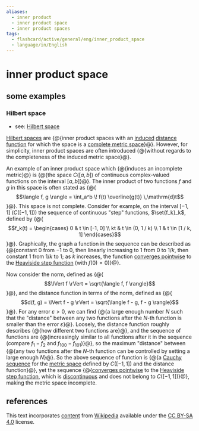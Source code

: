 ```yaml
---
aliases:
  - inner product
  - inner product space
  - inner product spaces
tags:
  - flashcard/active/general/eng/inner_product_space
  - language/in/English
---
```


# inner product space

## some examples

### Hilbert space

- see: [Hilbert space](Hilbert%20space.md)

[Hilbert spaces](Hilbert%20space.md) are {@{inner product spaces with an [induced](subspace%20topology.md) [distance function](metric%20space.md) for which the space is a [complete metric space](complete%20metric%20space.md)}@}. However, for simplicity, inner product spaces are often introduced {@{without regards to the completeness of the induced metric space}@}.

An example of an inner product space which {@{induces an incomplete metric}@} is {@{the space $C([a, b])$ of continuous complex-valued functions on the interval $[a, b]$}@}. The inner product of two functions $f$ and $g$ in this space is often stated as {@{$$\langle f, g \rangle = \int_a^b \! f(t) \overline{g(t)} \,\mathrm{d}t$$}@}. This space is not complete. Consider for example, on the interval $[-1, 1]$ ($C([-1, 1])$) the sequence of continuous "step" functions, $\set{f_k}_k$, defined by {@{$$f_k(t) = \begin{cases} 0 & t \in [-1, 0] \\ kt & t \in (0, 1 / k) \\ 1 & t \in [1 / k, 1] \end{cases}$$}@}. Graphically, the graph a function in the sequence can be described as {@{constant $0$ from $-1$ to $0$, then linearly increasing to $1$ from $0$ to $1 / k$, then constant $1$ from $1 / k$ to $1$; as $k$ increases, the function [converges pointwise](pointwise%20convergence.md) to the [Heaviside step function](Heaviside%20step%20function.md) (with $f(0) = 0$)}@}.

Now consider the norm, defined as {@{$$\lVert f \rVert = \sqrt{\langle f, f \rangle}$$}@}, and the distance function in terms of the norm, defined as {@{$$d(f, g) = \lVert f - g \rVert = \sqrt{\langle f - g, f - g \rangle}$$}@}. For any error $\varepsilon > 0$, we can find {@{a large enough number $N$ such that the "distance" between any two functions after the $N$-th function is smaller than the error $\varepsilon$}@}. Loosely, the distance function roughly describes {@{how different two functions are}@}, and the sequence of functions are {@{increasingly similar to all functions after it in the sequence (compare $f_1 - f_2$ and $f_{100} - f_{101}$)}@}, so the maximum "distance" between {@{any two functions after the $N$-th function can be controlled by setting a large enough $N$}@}. So the above sequence of function is {@{a [Cauchy sequence](Cauchy%20sequence.md) for the [metric space](metric%20space.md) defined by $C([-1, 1])$ and the distance function}@}, yet the sequence {@{[converges pointwise](pointwise%20convergence.md) to the [Heaviside step function](Heaviside%20step%20function.md), which is [discontinuous](continuous%20function.md) and does not belong to $C([-1, 1])$}@}, making the metric space incomplete.

## references

This text incorporates [content](https://en.wikipedia.org/wiki/inner_product_space) from [Wikipedia](Wikipedia.md) available under the [CC BY-SA 4.0](https://creativecommons.org/licenses/by-sa/4.0/) license.
